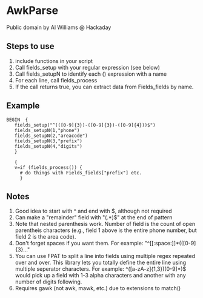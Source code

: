 # AwkParse
Public domain by Al Williams @ Hackaday

## Steps to use
1. include functions in your script
2. Call fields_setup with your regular expression (see below)
3. Call fields_setupN to identify each () expression with a name
4. For each line, call fields_process
5. If the call returns true, you can extract data from Fields_fields by name.

## Example
    BEGIN  {
	   fields_setup("^(([0-9]{3})-([0-9]{3})-([0-9]{4}))$")
	   fields_setupN(1,"phone")
	   fields_setupN(2,"areacode")
	   fields_setupN(3,"prefix")
	   fields_setupN(4,"digits")
	   }
	   
	   {
	   v=if (fields_process()) {
	     # do things with Fields_fields["prefix"] etc.
		 }
		 
## Notes
1. Good idea to start with ^ and end with $, although not required
2. Can make a "remainder" field with "(.*)$" at the end of pattern
3. Note that nested parenthesis work. Number of field is the count of open parentheis characters (e.g., field 1 above is the entire phone number, but field 2 is the area code).
4. Don't forget spaces if you want them. For example: "^[[:space:]]*(([0-9]{3}..."
5. You can use FPAT to split a line into fields using multiple regex repeated over and over. This library lets you totally define the entire line using multiple seperator characters. For example: ^([a-zA-z]{1,3})(0-9]*)$ would pick up a field with 1-3 alpha characters and another with any number of digits following.
6. Requires gawk (not awk, mawk, etc.) due to extensions to match()
